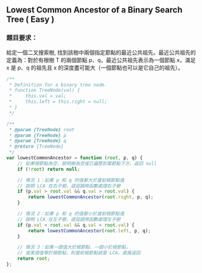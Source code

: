 ## Lowest Common Ancestor of a Binary Search Tree ( Easy )

### 題目要求：

給定一個二叉搜索樹, 找到該樹中兩個指定節點的最近公共祖先。最近公共祖先的定義為：對於有根樹 T 的兩個節點 p、q，最近公共祖先表示為一個節點 x，滿足 x 是 p、q 的祖先且 x 的深度盡可能大（一個節點也可以是它自己的祖先）。

```javascript
/**
 * Definition for a binary tree node.
 * function TreeNode(val) {
 *     this.val = val;
 *     this.left = this.right = null;
 * }
 */

/**
 * @param {TreeNode} root
 * @param {TreeNode} p
 * @param {TreeNode} q
 * @return {TreeNode}
 */
var lowestCommonAncestor = function (root, p, q) {
    // 如果根節點為空，說明樹為空或已遍歷到葉節點下方，返回 null
    if (!root) return null;

    // 情況 1：如果 p 和 q 的值都大於當前根節點值
    // 說明 LCA 在右子樹，遞迴調用函數處理右子樹
    if (p.val > root.val && q.val > root.val) {
        return lowestCommonAncestor(root.right, p, q);
    }

    // 情況 2：如果 p 和 q 的值都小於當前根節點值
    // 說明 LCA 在左子樹，遞迴調用函數處理左子樹
    if (p.val < root.val && q.val < root.val) {
        return lowestCommonAncestor(root.left, p, q);
    }

    // 情況 3：如果一個值大於根節點，一個小於根節點，
    // 或某個值等於根節點，則當前根節點就是 LCA，直接返回
    return root;
};
```
